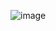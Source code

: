 ![image](https://user-images.githubusercontent.com/113426639/225694522-758aaec5-8daf-4d9c-872c-efd1cae9f978.png)
